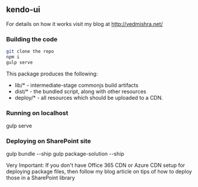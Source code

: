 ## kendo-ui

For details on how it works visit my blog at http://vedmishra.net/

### Building the code

```bash
git clone the repo
npm i
gulp serve
```

This package produces the following:

* lib/* - intermediate-stage commonjs build artifacts
* dist/* - the bundled script, along with other resources
* deploy/* - all resources which should be uploaded to a CDN.

### Running on localhost
gulp serve

### Deploying on SharePoint site
gulp bundle --ship
gulp package-solution --ship

Very Important: If you don't have Office 365 CDN or Azure CDN setup for deploying package files, then follow my blog article on tips of how to deploy those in a SharePoint library
